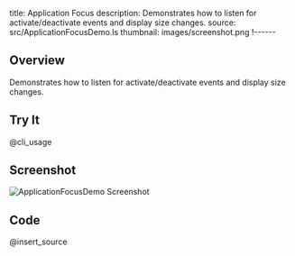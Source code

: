 title: Application Focus
description: Demonstrates how to listen for activate/deactivate events and display size changes.
source: src/ApplicationFocusDemo.ls
thumbnail: images/screenshot.png
!------

## Overview
Demonstrates how to listen for activate/deactivate events and display size changes.

## Try It
@cli_usage

## Screenshot
![ApplicationFocusDemo Screenshot](images/screenshot.png)

## Code
@insert_source
